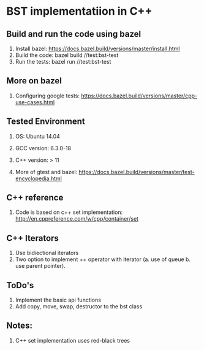 # BST implementatiion in C++

## Build and run the code  using bazel
1. Install bazel: https://docs.bazel.build/versions/master/install.html
2. Build the code: bazel build //test:bst-test
3. Run the tests: bazel run //test:bst-test

## More on bazel
1. Configuring google tests: https://docs.bazel.build/versions/master/cpp-use-cases.html

## Tested Environment
1. OS: Ubuntu 14.04
2. GCC version: 6.3.0-18
3. C++ version: > 11

2. More of gtest and bazel: https://docs.bazel.build/versions/master/test-encyclopedia.html

## C++ reference
1. Code is based on c++ set implementation: http://en.cppreference.com/w/cpp/container/set

## C++ Iterators
1. Use bidiectional iterators
2. Two option to implement ++ operator with iterator (a. use of queue b. use parent pointer). 

 ## ToDo's
 1. Implement the basic api functions
 2. Add copy, move, swap, destructor to the bst class

 ## Notes:
 1. C++ set implementation uses red-black trees
